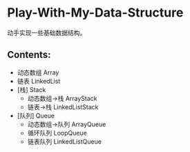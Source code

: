 # Play-With-My-Data-Structure
动手实现一些基础数据结构。
## Contents:
+ 动态数组 Array
+ 链表 LinkedList
+ [栈] Stack
  + 动态数组->栈 ArrayStack
  + 链表->栈 LinkedListStack
+ [队列] Queue
  + 动态数组->队列 ArrayQueue
  + 循环队列 LoopQueue
  + 链表队列 LinkedListQueue

